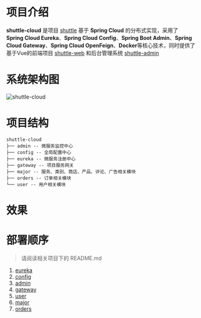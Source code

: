 # 项目介绍

**shuttle-cloud** 是项目 [shuttle](https://github.com/TouwaErioer/shuttle) 基于 **Spring Cloud** 的分布式实现，采用了 **Spring Cloud Eureka**、**Spring Cloud Config**、**Spring Boot Admin**、**Spring Cloud Gateway**、**Spring Cloud OpenFeign**、**Docker**等核心技术，同时提供了基于Vue的前端项目 [shuttle-web](https://github.com/TouwaErioer/shuttle-web) 和后台管理系统 [shuttle-admin](https://github.com/TouwaErioer/shuttle-admin)

# 系统架构图

![shuttle-cloud](https://ae01.alicdn.com/kf/Uc6645839751d4f098b00ce0e75c1083fg.jpg)

# 项目结构

```
shuttle-cloud
├── admin -- 微服务监控中心
├── config -- 全局配置中心
├── eureka -- 微服务注册中心
├── gateway -- 项目服务网关
├── major -- 服务、类别、商店、产品、评论、广告相关模块
├── orders -- 订单相关模块
└── user -- 用户相关模块
```

# 效果

# 部署顺序

> 请阅读相关项目下的 README.md

1. [eureka](https://github.com/TouwaErioer/shuttle-cloud/tree/master/eureka)
2. [config](https://github.com/TouwaErioer/shuttle-cloud/tree/master/config)
3. [admin](https://github.com/TouwaErioer/shuttle-cloud/tree/master/admin)
4. [gateway](https://github.com/TouwaErioer/shuttle-cloud/tree/master/gateway)
5. [user](https://github.com/TouwaErioer/shuttle-cloud/tree/master/user)
6. [major](https://github.com/TouwaErioer/shuttle-cloud/tree/master/major)
7. [orders](https://github.com/TouwaErioer/shuttle-cloud/tree/master/orders)

